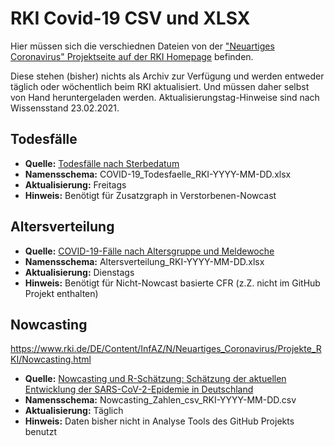 # RKI Covid-19 CSV und XLSX
Hier müssen sich die verschiednen Dateien von der ["Neuartiges Coronavirus" Projektseite auf der RKI Homepage](https://www.rki.de/DE/Content/InfAZ/N/Neuartiges_Coronavirus/Projekte_RKI/) befinden.

Diese stehen (bisher) nichts als Archiv zur Verfügung und werden entweder täglich oder wöchentlich beim RKI aktualisiert.
Und müssen daher selbst von Hand heruntergeladen werden. Aktualisierungstag-Hinweise sind nach Wissensstand 23.02.2021.

## Todesfälle
* **Quelle:** [Todesfälle nach Sterbedatum](https://www.rki.de/DE/Content/InfAZ/N/Neuartiges_Coronavirus/Projekte_RKI/COVID-19_Todesfaelle.html)
* **Namensschema:** COVID-19_Todesfaelle_RKI-YYYY-MM-DD.xlsx
* **Aktualisierung:** Freitags
* **Hinweis:** Benötigt für Zusatzgraph in Verstorbenen-Nowcast


## Altersverteilung
* **Quelle:** [COVID-19-Fälle nach Altersgruppe und Meldewoche](https://www.rki.de/DE/Content/InfAZ/N/Neuartiges_Coronavirus/Daten/Altersverteilung.html)
* **Namensschema:** Altersverteilung_RKI-YYYY-MM-DD.xlsx
* **Aktualisierung:** Dienstags 
* **Hinweis:** Benötigt für Nicht-Nowcast basierte CFR (z.Z. nicht im GitHub Projekt enthalten)

## Nowcasting
https://www.rki.de/DE/Content/InfAZ/N/Neuartiges_Coronavirus/Projekte_RKI/Nowcasting.html
* **Quelle:** [Nowcasting und R-Schätzung: Schätzung der aktuellen Entwicklung der SARS-CoV-2-Epidemie in Deutschland](https://www.rki.de/DE/Content/InfAZ/N/Neuartiges_Coronavirus/Projekte_RKI/Nowcasting.html)
* **Namensschema:** Nowcasting_Zahlen_csv_RKI-YYYY-MM-DD.csv
* **Aktualisierung:** Täglich
* **Hinweis:** Daten bisher nicht in Analyse Tools des GitHub Projekts benutzt
